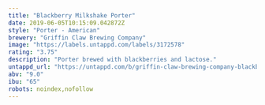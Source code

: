 ```yaml
---
title: "Blackberry Milkshake Porter"
date: 2019-06-05T10:15:09.042872Z
style: "Porter - American"
brewery: "Griffin Claw Brewing Company"
image: "https://labels.untappd.com/labels/3172578"
rating: "3.75"
description: "Porter brewed with blackberries and lactose."
untappd_url: "https://untappd.com/b/griffin-claw-brewing-company-blackberry-milkshake-porter/3172578"
abv: "9.0"
ibu: "65"
robots: noindex,nofollow
---
```

